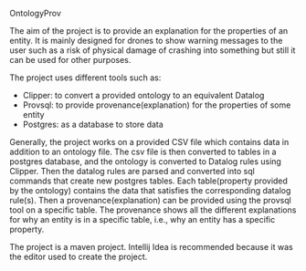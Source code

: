 OntologyProv

The aim of the project is to provide an explanation for the properties of an entity.
It is mainly designed for drones to show warning messages to the user such as a risk of physical damage of crashing into something but still it can be used for other purposes.

The project uses different tools such as:
  - Clipper: to convert a provided ontology to an equivalent Datalog
  - Provsql: to provide provenance(explanation) for the properties of some entity
  - Postgres: as a database to store data

Generally, the project works on a provided CSV file which contains data in addition to an ontology file. The csv file is then converted to tables in a postgres database, and the ontology is converted to Datalog rules using Clipper. Then the datalog rules are parsed and converted into sql commands that create new postgres tables. Each table(property provided by the ontology) contains the data that satisfies the corresponding datalog rule(s). Then a provenance(explanation) can be provided using the provsql tool on a specific table. The provenance shows all the different explanations for why an entity is in a specific table, i.e., why an entity has a specific property.

The project is a maven project. Intellij Idea is recommended because it was the editor used to create the project.